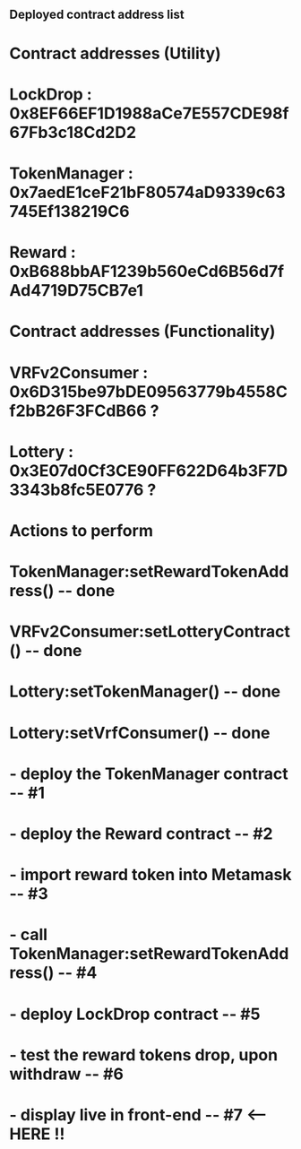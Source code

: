 ##      Deployed contract address list 

#       Contract addresses (Utility)
#
# LockDrop      : 0x8EF66EF1D1988aCe7E557CDE98f67Fb3c18Cd2D2
# TokenManager  : 0x7aedE1ceF21bF80574aD9339c63745Ef138219C6  
# Reward        : 0xB688bbAF1239b560eCd6B56d7fAd4719D75CB7e1
# 

#       Contract addresses (Functionality)
#
# VRFv2Consumer : 0x6D315be97bDE09563779b4558Cf2bB26F3FCdB66 ?   
# Lottery       : 0x3E07d0Cf3CE90FF622D64b3F7D3343b8fc5E0776 ?   
#

#       Actions to perform
# 
# TokenManager:setRewardTokenAddress()   -- done
# VRFv2Consumer:setLotteryContract()     -- done
# Lottery:setTokenManager()              -- done     
# Lottery:setVrfConsumer()               -- done
#  
#
#   - deploy the TokenManager contract                   -- #1
#   - deploy the Reward contract                         -- #2
#   - import reward token into Metamask                  -- #3
#   - call TokenManager:setRewardTokenAddress()          -- #4 
#   - deploy LockDrop contract                           -- #5 
#   
#   - test the reward tokens drop, upon withdraw         -- #6    
#   - display live in front-end                          -- #7  <-- HERE !!
#


